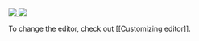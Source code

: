 <a href="https://raw.githubusercontent.com/gauteh/astroid/master/doc/astroid-editor-vim.png">
    <img src="https://raw.githubusercontent.com/gauteh/astroid/master/doc/astroid-editor-vim.png">
  </a> <a href="https://raw.githubusercontent.com/gauteh/astroid/master/doc/astroid-compose-code-highlight.png">
    <img src="https://raw.githubusercontent.com/gauteh/astroid/master/doc/astroid-compose-code-highlight.png">
  </a>

To change the editor, check out [[Customizing editor]].